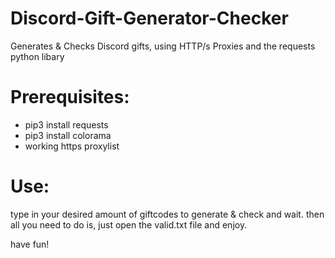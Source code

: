 # Discord-Gift-Generator-Checker
Generates &amp; Checks Discord gifts, using HTTP/s Proxies and the requests python libary

# Prerequisites:

- pip3 install requests
- pip3 install colorama
- working https proxylist

# Use:
type in your desired amount of giftcodes to generate & check and wait.
then all you need to do is, just open the valid.txt file and enjoy.

have fun!
